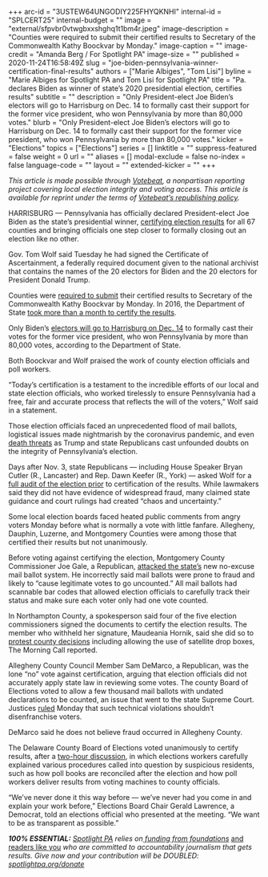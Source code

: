 +++
arc-id = "3USTEW64UNGODIY225FHYQKNHI"
internal-id = "SPLCERT25"
internal-budget = ""
image = "external/sfpvbr0vtwgbxxshghq1t1bm4r.jpeg"
image-description = "Counties were required to submit their certified results to Secretary of the Commonwealth Kathy Boockvar by Monday."
image-caption = ""
image-credit = "Amanda Berg / For Spotlight PA"
image-size = ""
published = 2020-11-24T16:58:49Z
slug = "joe-biden-pennsylvania-winner-certification-final-results"
authors = ["Marie Albiges", "Tom Lisi"]
byline = "Marie Albiges for Spotlight PA and Tom Lisi for Spotlight PA"
title = "Pa. declares Biden as winner of state’s 2020 presidential election, certifies results"
subtitle = ""
description = "Only President-elect Joe Biden’s electors will go to Harrisburg on Dec. 14 to formally cast their support for the former vice president, who won Pennsylvania by more than 80,000 votes."
blurb = "Only President-elect Joe Biden’s electors will go to Harrisburg on Dec. 14 to formally cast their support for the former vice president, who won Pennsylvania by more than 80,000 votes."
kicker = "Elections"
topics = ["Elections"]
series = []
linktitle = ""
suppress-featured = false
weight = 0
url = ""
aliases = []
modal-exclude = false
no-index = false
language-code = ""
layout = ""
extended-kicker = ""
+++

<i>This article is made possible through </i><a href="http://votebeat.org/"><i>Votebeat</i></a><i>, a nonpartisan reporting project covering local election integrity and voting access. This article is available for reprint under the terms of </i><a href="https://votebeat.org/republishing/"><i>Votebeat’s republishing policy</i></a><i>.</i>

HARRISBURG — Pennsylvania has officially declared President-elect Joe Biden as the state’s presidential winner, <a href="https://www.spotlightpa.org/news/2020/11/pennsylvania-election-certification-counties-donald-trump-delays/">certifying election results</a> for all 67 counties and bringing officials one step closer to formally closing out an election like no other.

Gov. Tom Wolf said Tuesday he had signed the Certificate of Ascertainment, a federally required document given to the national archivist that contains the names of the 20 electors for Biden and the 20 electors for President Donald Trump.

Counties were <a href="https://www.spotlightpa.org/news/2020/11/pennsylvania-election-certification-counties-donald-trump-delays/">required to submit</a> their certified results to Secretary of the Commonwealth Kathy Boockvar by Monday. In 2016, the Department of State <a href="https://www.archives.gov/files/electoral-college/2016/ascertainment-pennsylvania.pdf">took more than a month to certify the results</a>.

Only Biden’s <a href="https://www.spotlightpa.org/news/2020/11/pennsylvania-election-2020-electors-who-are-they-faithless-legislature/">electors will go to Harrisburg on Dec. 14</a> to formally cast their votes for the former vice president, who won Pennsylvania by more than 80,000 votes, according to the Department of State.

<script src="https://www.spotlightpa.org/embed.js" async></script><div data-spl-embed-version="1" data-spl-src="https://www.spotlightpa.org/embeds/donate/?teaser_text=Spotlight%20PA%20provides%20essential%2C%20public-service%20journalism%20thanks%20to%20readers%20like%20you.%20%3Cb%3EBecome%20a%20member%20today%20with%20a%20gift%20of%20%2415%2Fmonth%20or%20more%20and%20receive%20our%20exclusive%20Pennsylvania%20tote%20bag.%3C%2Fb%3E&cta_text=YES%2C%20COUNT%20ME%20IN&eyebrow_text=BECOME%20A%20MEMBER"></div>

Both Boockvar and Wolf praised the work of county election officials and poll workers.

“Today’s certification is a testament to the incredible efforts of our local and state election officials, who worked tirelessly to ensure Pennsylvania had a free, fair and accurate process that reflects the will of the voters,” Wolf said in a statement.

Those election officials faced an unprecedented flood of mail ballots, logistical issues made nightmarish by the coronavirus pandemic, and even <a href="https://www.inquirer.com/politics/election/philadelphia-elections-officials-death-threats-20201109.html">death threats</a> as Trump and state Republicans cast unfounded doubts on the integrity of Pennsylvania’s election.

Days after Nov. 3, state Republicans — including House Speaker Bryan Cutler (R., Lancaster) and Rep. Dawn Keefer (R., York) — asked Wolf for a <a href="https://www.spotlightpa.org/news/2020/11/pennsylvania-election-2020-investigation-republicans-audits/">full audit of the election prior</a> to certification of the results. While lawmakers said they did not have evidence of widespread fraud, many claimed state guidance and court rulings had created “chaos and uncertainty.”

Some local election boards faced heated public comments from angry voters Monday before what is normally a vote with little fanfare. Allegheny, Dauphin, Luzerne, and Montgomery Counties were among those that certified their results but not unanimously.

Before voting against certifying the election, Montgomery County Commissioner Joe Gale, a Republican, <a href="https://www.facebook.com/montgomery.county.pa">attacked the state’s</a> new no-excuse mail ballot system. He incorrectly said mail ballots were prone to fraud and likely to “cause legitimate votes to go uncounted.” All mail ballots had scannable bar codes that allowed election officials to carefully track their status and make sure each voter only had one vote counted.

In Northampton County, a spokesperson said four of the five election commissioners signed the documents to certify the election results. The member who withheld her signature, Maudeania Hornik, said she did so to <a href="https://www.mcall.com/news/elections/mc-nws-pa-2020-election-certified-lehigh-northampton-20201123-5rf4ddfblfa4po5g7r3366wm3u-story.html">protest county decisions</a> including allowing the use of satellite drop boxes, The Morning Call reported.

Allegheny County Council Member Sam DeMarco, a Republican, was the lone “no” vote against certification, arguing that election officials did not accurately apply state law in reviewing some votes. The county Board of Elections voted to allow a few thousand mail ballots with undated declarations to be counted, an issue that went to the state Supreme Court. Justices <a href="https://triblive.com/local/valley-news-dispatch/ziccarelli-asks-pa-supreme-court-to-reconsider-decision-to-count-undated-allegheny-county-ballots/">ruled</a> Monday that such technical violations shouldn’t disenfranchise voters.

<script src="https://www.spotlightpa.org/embed.js" async></script><div data-spl-embed-version="1" data-spl-src="https://www.spotlightpa.org/embeds/newsletter/"></div>

DeMarco said he does not believe fraud occurred in Allegheny County.

The Delaware County Board of Elections voted unanimously to certify results, after a <a href="https://www.youtube.com/watch?v=bUlZGoSuKBc">two-hour discussion</a>, in which elections workers carefully explained various procedures called into question by suspicious residents, such as how poll books are reconciled after the election and how poll workers deliver results from voting machines to county officials.

“We’ve never done it this way before — we’ve never had you come in and explain your work before,” Elections Board Chair Gerald Lawrence, a Democrat, told an elections official who presented at the meeting. “We want to be as transparent as possible.”

<i><b>100% ESSENTIAL:</b></i><i> </i><a href="https://www.spotlightpa.org/"><i>Spotlight PA</i></a><i> relies on</i><a href="https://www.spotlightpa.org/support"><i> funding from foundations</i></a><i> </i><a href="https://www.spotlightpa.org/support">and readers like you</a><i> who are committed to accountability journalism that gets results. Give now and your contribution will be DOUBLED: </i><a href="http://spotlightpa.org/donate"><i>spotlightpa.org/donate</i></a>
